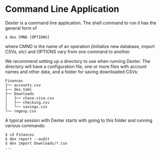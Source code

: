 # Command Line Application

Dexter is a command line application.
The shell command to run it has the general form of
```shell
$ dex CMND [OPTIONS]
```
where CMND is the name of an operation (initialize new database, import CSVs, _etc_) and OPTIONS vary from one command to another.

We recommend setting up a directory to use when running Dexter.
The directory will have a configuration file, one or more files with account names and other data, and a folder for saving downloaded CSVs:
```
Finances
├── accounts.csv
├── dex.toml
├── Downloads
│   ├── chase.visa.csv
│   ├── checking.csv
│   └── savings.csv
└── regexp.csv
```

A typical session with Dexter starts with going to this folder and running various commands:
```shell
$ cd Finances
$ dex report --audit
$ dex import Downloads/*.csv
...
```

